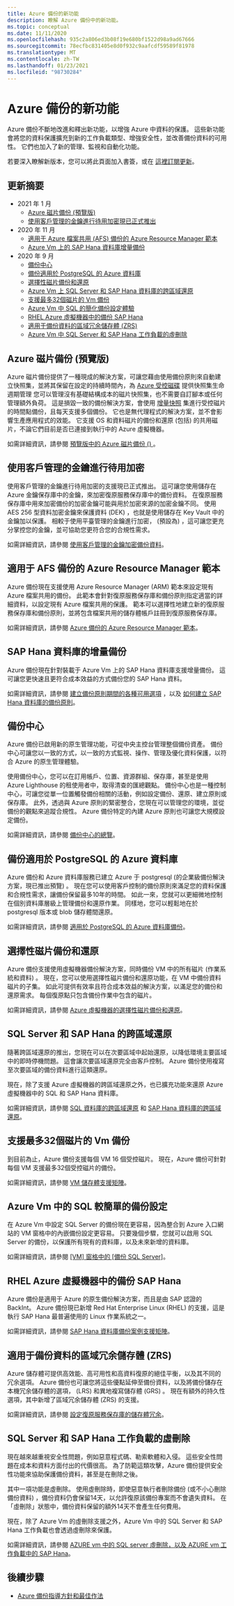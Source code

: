 ```yaml
---
title: Azure 備份的新功能
description: 瞭解 Azure 備份中的新功能。
ms.topic: conceptual
ms.date: 11/11/2020
ms.openlocfilehash: 935c2a806ed3b08f19e680bf1522d98a9ad67666
ms.sourcegitcommit: 78ecfbc831405e8d0f932c9aafcdf59589f81978
ms.translationtype: MT
ms.contentlocale: zh-TW
ms.lasthandoff: 01/23/2021
ms.locfileid: "98730284"
---
```

# <a name="whats-new-in-azure-backup"></a>Azure 備份的新功能

Azure 備份不斷地改進和釋出新功能，以增強 Azure 中資料的保護。 這些新功能會將您的資料保護擴充到新的工作負載類型、增強安全性，並改善備份資料的可用性。 它們也加入了新的管理、監視和自動化功能。

若要深入瞭解新版本，您可以將此頁面加入書簽，或在 [這裡訂閱更新](https://azure.microsoft.com/updates/?query=backup)。

## <a name="updates-summary"></a>更新摘要

- 2021 年 1 月
  - [Azure 磁片備份 (預覽版) ](disk-backup-overview.md)
  - [使用客戶管理的金鑰進行待用加密現已正式推出](encryption-at-rest-with-cmk.md)
- 2020 年 11 月
  - [適用于 Azure 檔案共用 (AFS) 備份的 Azure Resource Manager 範本](#azure-resource-manager-template-for-afs-backup)
  - [Azure Vm 上的 SAP Hana 資料庫增量備份](#incremental-backups-for-sap-hana-databases)
- 2020 年 9 月
  - [備份中心](#backup-center)
  - [備份適用於 PostgreSQL 的 Azure 資料庫](#backup-azure-database-for-postgresql)
  - [選擇性磁片備份和還原](#selective-disk-backup-and-restore)
  - [Azure Vm 上 SQL Server 和 SAP Hana 資料庫的跨區域還原](#cross-region-restore-for-sql-server-and-sap-hana)
  - [支援最多32個磁片的 Vm 備份](#support-for-backup-of-vms-with-up-to-32-disks)
  - [Azure Vm 中 SQL 的簡化備份設定體驗](#simpler-backup-configuration-for-sql-in-azure-vms)
  - [RHEL Azure 虛擬機器中的備份 SAP Hana](#backup-sap-hana-in-rhel-azure-virtual-machines)
  - [適用于備份資料的區域冗余儲存體 (ZRS) ](#zone-redundant-storage-zrs-for-backup-data)
  - [Azure Vm 中 SQL Server 和 SAP Hana 工作負載的虛刪除](#soft-delete-for-sql-server-and-sap-hana-workloads)

## <a name="azure-disk-backup-in-preview"></a>Azure 磁片備份 (預覽版) 

Azure 磁片備份提供了一種現成的解決方案，可讓您藉由使用備份原則來自動建立快照集，並將其保留在設定的持續時間內，為 [Azure 受控磁碟](../virtual-machines/managed-disks-overview.md) 提供快照集生命週期管理 您可以管理沒有基礎結構成本的磁片快照集，也不需要自訂腳本或任何管理額外負荷。 這是損毀一致的備份解決方案，會使用 [增量快照](../virtual-machines/disks-incremental-snapshots.md) 集進行受控磁片的時間點備份，且每天支援多個備份。 它也是無代理程式的解決方案，並不會影響生產應用程式的效能。 它支援 OS 和資料磁片的備份和還原 (包括) 的共用磁片，不論它們目前是否已連接到執行中的 Azure 虛擬機器。

如需詳細資訊，請參閱 [預覽版中的 Azure 磁片備份 () ](disk-backup-overview.md)。

## <a name="encryption-at-rest-using-customer-managed-keys"></a>使用客戶管理的金鑰進行待用加密

使用客戶管理的金鑰進行待用加密的支援現已正式推出。 這可讓您使用儲存在 Azure 金鑰保存庫中的金鑰，來加密復原服務保存庫中的備份資料。 在復原服務保存庫中用來加密備份的加密金鑰可能與用於加密來源的加密金鑰不同。 使用 AES 256 型資料加密金鑰來保護資料 (DEK) ，也就是使用儲存在 Key Vault 中的金鑰加以保護。 相較于使用平臺管理的金鑰進行加密， (預設為) ，這可讓您更充分掌控您的金鑰，並可協助您更符合您的合規性需求。

如需詳細資訊，請參閱 [使用客戶管理的金鑰加密備份資料](encryption-at-rest-with-cmk.md)。

## <a name="azure-resource-manager-template-for-afs-backup"></a>適用于 AFS 備份的 Azure Resource Manager 範本

Azure 備份現在支援使用 Azure Resource Manager (ARM) 範本來設定現有 Azure 檔案共用的備份。 此範本會針對復原服務保存庫和備份原則指定適當的詳細資料，以設定現有 Azure 檔案共用的保護。 範本可以選擇性地建立新的復原服務保存庫和備份原則，並將包含檔案共用的儲存體帳戶註冊到復原服務保存庫。

如需詳細資訊，請參閱 [Azure 備份的 Azure Resource Manager 範本](backup-rm-template-samples.md)。

## <a name="incremental-backups-for-sap-hana-databases"></a>SAP Hana 資料庫的增量備份

Azure 備份現在針對裝載于 Azure Vm 上的 SAP Hana 資料庫支援增量備份。 這可讓您更快速且更符合成本效益的方式備份您的 SAP Hana 資料。

如需詳細資訊，請參閱 [建立備份原則期間的各種可用選項](sap-hana-faq-backup-azure-vm.md#policy) ，以及 [如何建立 SAP Hana 資料庫的備份原則](tutorial-backup-sap-hana-db.md#creating-a-backup-policy)。

## <a name="backup-center"></a>備份中心

Azure 備份已啟用新的原生管理功能，可從中央主控台管理整個備份資產。 備份中心可讓您以一致的方式，以一致的方式監視、操作、管理及優化資料保護，以符合 Azure 的原生管理體驗。

使用備份中心，您可以在訂用帳戶、位置、資源群組、保存庫，甚至是使用 Azure Lighthouse 的租使用者中，取得清查的匯總觀點。 備份中心也是一種控制中心，可讓您從單一位置觸發備份相關的活動，例如設定備份、還原、建立原則或保存庫。 此外，透過與 Azure 原則的緊密整合，您現在可以管理您的環境，並從備份的觀點來追蹤合規性。 Azure 備份特定的內建 Azure 原則也可讓您大規模設定備份。

如需詳細資訊，請參閱 [備份中心的總覽](backup-center-overview.md)。

## <a name="backup-azure-database-for-postgresql"></a>備份適用於 PostgreSQL 的 Azure 資料庫

Azure 備份和 Azure 資料庫服務已建立 Azure 于 postgresql (的企業級備份解決方案，現已推出預覽) 。 現在您可以使用客戶控制的備份原則來滿足您的資料保護和合規性需求，讓備份保留最多10年的時間。 如此一來，您就可以更細微地控制在個別資料庫層級上管理備份和還原作業。 同樣地，您可以輕鬆地在於 postgresql 版本或 blob 儲存體間還原。

如需詳細資訊，請參閱 [適用於 PostgreSQL 的 Azure 資料庫備份](backup-azure-database-postgresql.md)。

## <a name="selective-disk-backup-and-restore"></a>選擇性磁片備份和還原

Azure 備份支援使用虛擬機器備份解決方案，同時備份 VM 中的所有磁片 (作業系統和資料) 。 現在，您可以使用選擇性磁片備份和還原功能，在 VM 中備份資料磁片的子集。 如此可提供有效率且符合成本效益的解決方案，以滿足您的備份和還原需求。 每個復原點只包含備份作業中包含的磁片。

如需詳細資訊，請參閱 [Azure 虛擬機器的選擇性磁片備份和還原](selective-disk-backup-restore.md)。

## <a name="cross-region-restore-for-sql-server-and-sap-hana"></a>SQL Server 和 SAP Hana 的跨區域還原

隨著跨區域還原的推出，您現在可以在次要區域中起始還原，以降低環境主要區域中的即時停機問題。 這會讓次要區域還原完全由客戶控制。 Azure 備份使用複寫至次要區域的備份資料進行這類還原。

現在，除了支援 Azure 虛擬機器的跨區域還原之外，也已擴充功能來還原 Azure 虛擬機器中的 SQL 和 SAP Hana 資料庫。

如需詳細資訊，請參閱 [SQL 資料庫的跨區域還原](restore-sql-database-azure-vm.md#cross-region-restore) 和 [SAP Hana 資料庫的跨區域還原](sap-hana-db-restore.md#cross-region-restore)。

## <a name="support-for-backup-of-vms-with-up-to-32-disks"></a>支援最多32個磁片的 Vm 備份

到目前為止，Azure 備份支援每個 VM 16 個受控磁片。 現在，Azure 備份可針對每個 VM 支援最多32個受控磁片的備份。

如需詳細資訊，請參閱 [VM 儲存體支援矩陣](backup-support-matrix-iaas.md#vm-storage-support)。

## <a name="simpler-backup-configuration-for-sql-in-azure-vms"></a>Azure Vm 中的 SQL 較簡單的備份設定

在 Azure Vm 中設定 SQL Server 的備份現在更容易，因為整合到 Azure 入口網站的 VM 窗格中的內嵌備份設定更容易。 只要幾個步驟，您就可以啟用 SQL Server 的備份，以保護所有現有的資料庫，以及未來新增的資料庫。

如需詳細資訊，請參閱 [[VM] 窗格中的 [備份 SQL Server]](backup-sql-server-vm-from-vm-pane.md)。

## <a name="backup-sap-hana-in-rhel-azure-virtual-machines"></a>RHEL Azure 虛擬機器中的備份 SAP Hana

Azure 備份是適用于 Azure 的原生備份解決方案，而且是由 SAP 認證的 BackInt。 Azure 備份現已新增 Red Hat Enterprise Linux (RHEL) 的支援，這是執行 SAP Hana 最普遍使用的 Linux 作業系統之一。

如需詳細資訊，請參閱 [SAP Hana 資料庫備份案例支援矩陣](sap-hana-backup-support-matrix.md#scenario-support)。

## <a name="zone-redundant-storage-zrs-for-backup-data"></a>適用于備份資料的區域冗余儲存體 (ZRS) 

Azure 儲存體可提供高效能、高可用性和高資料復原的絕佳平衡，以及其不同的冗余選項。 Azure 備份也可讓您將這些優點延伸至備份資料，以及將備份儲存在本機冗余儲存體的選項， (LRS) 和異地複寫儲存體 (GRS) 。 現在有額外的持久性選項，其中新增了區域冗余儲存體 (ZRS) 的支援。

如需詳細資訊，請參閱 [設定復原服務保存庫的儲存體冗余](backup-create-rs-vault.md#set-storage-redundancy)。

## <a name="soft-delete-for-sql-server-and-sap-hana-workloads"></a>SQL Server 和 SAP Hana 工作負載的虛刪除

現在越來越重視安全性問題，例如惡意程式碼、勒索軟體和入侵。 這些安全性問題在成本和資料方面付出的代價很高。 為了防範這類攻擊，Azure 備份提供安全性功能來協助保護備份資料，甚至是在刪除之後。

其中一項功能是虛刪除。 使用虛刪除時，即使惡意執行者刪除備份 (或不小心刪除備份資料) ，備份資料仍會保留14天，以允許復原該備份專案而不會遺失資料。 在「虛刪除」狀態中，備份資料保留的額外14天不會產生任何費用。

現在，除了 Azure Vm 的虛刪除支援之外，Azure Vm 中的 SQL Server 和 SAP Hana 工作負載也會透過虛刪除來保護。

如需詳細資訊，請參閱 [AZURE vm 中的 SQL server 虛刪除，以及 AZURE vm 工作負載中的 SAP Hana](soft-delete-sql-saphana-in-azure-vm.md)。

## <a name="next-steps"></a>後續步驟

- [Azure 備份指導方針和最佳作法](guidance-best-practices.md)